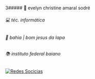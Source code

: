 3##### 🎀 evelyn christine amaral sodré
###### 💻 téc. informática
###### 🌱 bahia | bom jesus da lapa
###### 📚 instituto federal baiano

[![Redes Socicias](https://img.shields.io/badge/Spotify-1ED760?&style=for-the-badge&logo=spotify&logoColor=white
)](https://open.spotify.com/playlist/2QPs5RkUVeOk4b3jxbUPQu)
